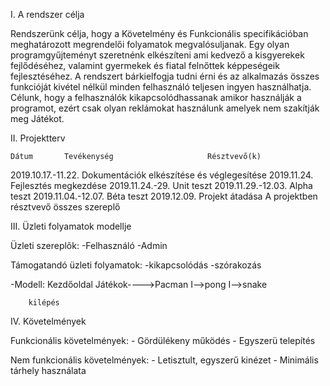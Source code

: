 I. A rendszer célja

Rendszerünk célja, hogy a Követelmény és Funkcionális specifikációban meghatározott megrendelői folyamatok megvalósuljanak.
Egy olyan programgyűjteményt szeretnénk elkészíteni ami kedvező a kisgyerekek fejlődéséhez, valamint gyermekek és fiatal felnőttek képpeségeik fejlesztéséhez.
A rendszert bárkielfogja tudni érni és az alkalmazás összes funkcióját kivétel nélkül minden felhasználó teljesen ingyen használhatja. Célunk, hogy
a felhasználók kikapcsolódhassanak amikor használják a programot, ezért csak olyan reklámokat használunk amelyek nem szakítják meg
Játékot.

II. Projektterv

	Dátum		Tevékenység						Résztvevő(k)
	
2019.10.17.-11.22.	Dokumentációk elkészítése és véglegesítése
2019.11.24.		Fejlesztés megkezdése
2019.11.24.-29.		Unit teszt
2019.11.29.-12.03.	Alpha teszt
2019.11.04.-12.07.	Béta teszt
2019.12.09.		Projekt átadása						A projektben résztvevő összes szereplő

III. Üzleti folyamatok modellje

Üzleti szereplõk:
	-Felhasználó
	-Admin

Támogatandó üzleti folyamatok:
	-kikapcsolódás
	-szórakozás


-Modell:
Kezdőoldal	Játékok---->Pacman
			I-->pong
			I-->snake
		 
		kilépés

IV. Követelmények

   Funkcionális követelmények:
	- Gördülékeny működés
	- Egyszerü telepítés	

   Nem funkcionális követelmények:
	- Letisztult, egyszerű kinézet
	- Minimális tárhely használata

